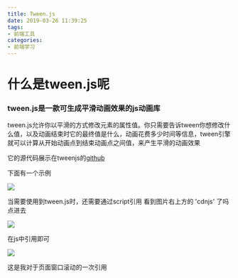 ```yaml
---
title: Tween.js
date: 2019-03-26 11:39:25
tags:
- 前端工具
categories: 
- 前端学习
---
```

# 什么是tween.js呢
### tween.js是一款可生成平滑动画效果的js动画库
<!--more-->
tween.js允许你以平滑的方式修改元素的属性值。你只需要告诉tween你想修改什么值，以及动画结束时它的最终值是什么，动画花费多少时间等信息，tween引擎就可以计算从开始动画点到结束动画点之间值，来产生平滑的动画效果

它的源代码展示在tweenjs的[github](https://github.com/tweenjs/tween.js/)

下面有一个示例

![](/images/微信截图_20190326114836.png)

当需要使用到tween.js时，还需要通过script引用
看到图片右上方的 'cdnjs' 了吗
点进去

![](/images/微信截图_20190326115141.png)

在js中引用即可

![](/images/微信截图_20190326115430.png)

这是我对于页面窗口滚动的一次引用